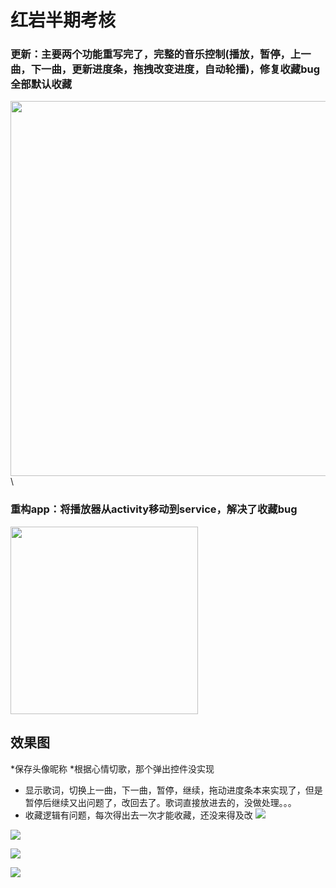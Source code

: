# 红岩半期考核
### 更新：主要两个功能重写完了，完整的音乐控制(播放，暂停，上一曲，下一曲，更新进度条，拖拽改变进度，自动轮播)，修复收藏bug全部默认收藏
<img src="https://github.com/kiritoj/EIF/blob/master/eif.gif" height="600">\
### 重构app：将播放器从activity移动到service，解决了收藏bug
<img src="http://ww1.sinaimg.cn/large/006nwaiFly1g38b3bmzfbj30jg0jg75w.jpg" height="300">

## 效果图
*保存头像昵称
*根据心情切歌，那个弹出控件没实现
* 显示歌词，切换上一曲，下一曲，暂停，继续，拖动进度条本来实现了，但是暂停后继续又出问题了，改回去了。歌词直接放进去的，没做处理。。。
* 收藏逻辑有问题，每次得出去一次才能收藏，还没来得及改
![](http://ww1.sinaimg.cn/large/006nwaiFly1g373cnweuzg30a00jux6p.gif)

![](http://ww1.sinaimg.cn/large/006nwaiFly1g373kd1fjng30a00jue81.gif)

![](http://ww1.sinaimg.cn/large/006nwaiFly1g373m1mpdzg30a00jue7h.gif)

![](http://ww1.sinaimg.cn/large/006nwaiFly1g373feiefog30a00jue81.gif)
